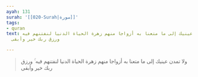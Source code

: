 ```yaml
---
ayah: 131
surah: '[[020-Surah|سورة]]'
tags:
- quran
text: ولا تمدن عينيك إلى ما متعنا به أزواجا منهم زهرة الحياة الدنيا لنفتنهم فيه ۚ
  ورزق ربك خير وأبقى

---
```

> ولا تمدن عينيك إلى ما متعنا به أزواجا منهم زهرة الحياة الدنيا لنفتنهم فيه ۚ ورزق ربك خير وأبقى
